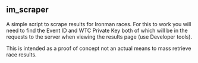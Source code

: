 ## im_scraper

A simple script to scrape results for Ironman races. For this to work you will need to find the Event ID and WTC Private Key both of which will be in the requests to the server when viewing the results page (use Developer tools).

This is intended as a proof of concept not an actual means to mass retrieve race results.